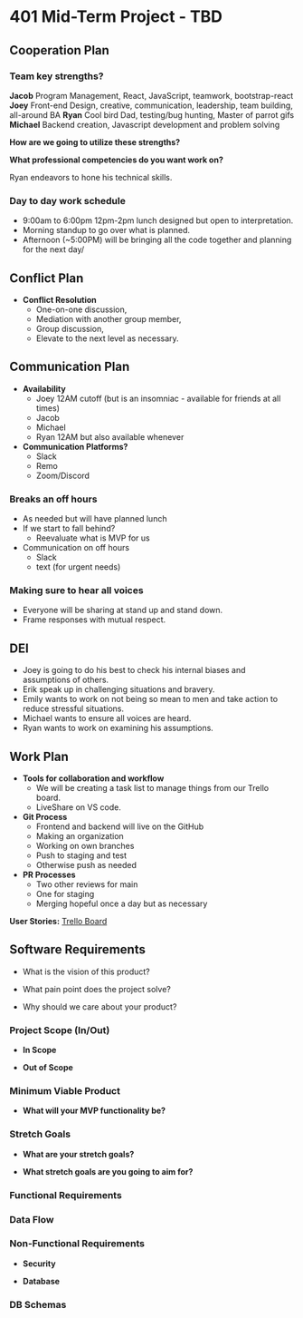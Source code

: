 # 401 Mid-Term Project - TBD

## Cooperation Plan

### Team key strengths?

**Jacob** Program Management, React, JavaScript, teamwork, bootstrap-react
**Joey** Front-end Design, creative, communication, leadership, team building, all-around BA
**Ryan** Cool bird Dad, testing/bug hunting, Master of parrot gifs
**Michael** Backend creation, Javascript development and problem solving

**How are we going to utilize these strengths?**


**What professional competencies do you want work on?**

Ryan endeavors to hone his technical skills.

### Day to day work schedule

* 9:00am to 6:00pm 12pm-2pm lunch designed but open to interpretation.
* Morning standup to go over what is planned.
* Afternoon (~5:00PM) will be bringing all the code together and planning for the next day/

## Conflict Plan

* **Conflict Resolution**
  * One-on-one discussion,
  * Mediation with another group member,
  * Group discussion,
  * Elevate to the next level as necessary.

## Communication Plan

* **Availability**
  * Joey 12AM cutoff (but is an insomniac - available for friends at all times)
  * Jacob
  * Michael
  * Ryan 12AM but also available whenever
* **Communication Platforms?**
  * Slack
  * Remo
  * Zoom/Discord

### Breaks an off hours

* As needed but will have planned lunch
* If we start to fall behind?
  * Reevaluate what is MVP for us
* Communication on off hours
  * Slack
  * text (for urgent needs)

### Making sure to hear all voices

* Everyone will be sharing at stand up and stand down.
* Frame responses with mutual respect.

## DEI

* Joey is going to do his best to check his internal biases and assumptions of others.
* Erik speak up in challenging situations and bravery.
* Emily wants to work on not being so mean to men and take action to reduce stressful situations.
* Michael wants to ensure all voices are heard.
* Ryan wants to work on examining his assumptions.

## Work Plan

* **Tools for collaboration and workflow**
  * We will be creating a task list to manage things from our Trello board.
  * LiveShare on VS code.
* **Git Process**
  * Frontend and backend will live on the GitHub
  * Making an organization
  * Working on own branches
  * Push to staging and test
  * Otherwise push as needed
* **PR Processes**
  * Two other reviews for main
  * One for staging
  * Merging hopeful once a day but as necessary

**User Stories:**
[Trello Board]()

## Software Requirements

* What is the vision of this product?

* What pain point does the project solve?
 
* Why should we care about your product?


### Project Scope (In/Out)

* **In Scope**

* **Out of Scope**

### Minimum Viable Product

* **What will your MVP functionality be?**


### Stretch Goals

* **What are your stretch goals?**

* **What stretch goals are you going to aim for?**


### Functional Requirements


### Data Flow



### Non-Functional Requirements

* **Security**


* **Database**


### DB Schemas

